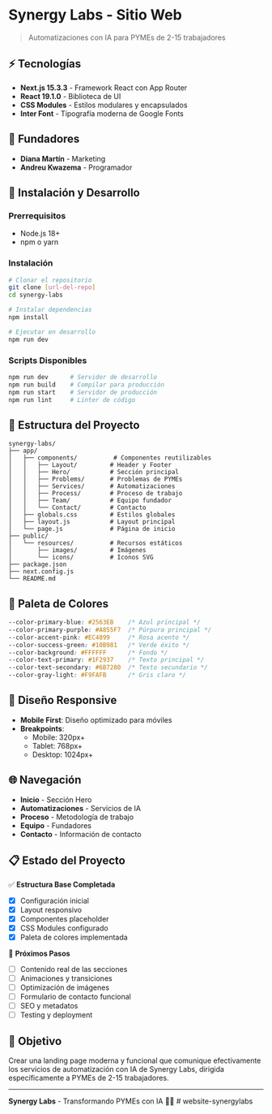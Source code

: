 # Synergy Labs - Sitio Web

> Automatizaciones con IA para PYMEs de 2-15 trabajadores

## ⚡ Tecnologías

- **Next.js 15.3.3** - Framework React con App Router
- **React 19.1.0** - Biblioteca de UI
- **CSS Modules** - Estilos modulares y encapsulados
- **Inter Font** - Tipografía moderna de Google Fonts

## 👥 Fundadores

- **Diana Martín** - Marketing
- **Andreu Kwazema** - Programador

## 🚀 Instalación y Desarrollo

### Prerrequisitos
- Node.js 18+ 
- npm o yarn

### Instalación
```bash
# Clonar el repositorio
git clone [url-del-repo]
cd synergy-labs

# Instalar dependencias
npm install

# Ejecutar en desarrollo
npm run dev
```

### Scripts Disponibles
```bash
npm run dev      # Servidor de desarrollo
npm run build    # Compilar para producción
npm run start    # Servidor de producción
npm run lint     # Linter de código
```

## 📁 Estructura del Proyecto

```
synergy-labs/
├── app/
│   ├── components/          # Componentes reutilizables
│   │   ├── Layout/         # Header y Footer
│   │   ├── Hero/           # Sección principal
│   │   ├── Problems/       # Problemas de PYMEs
│   │   ├── Services/       # Automatizaciones
│   │   ├── Process/        # Proceso de trabajo
│   │   ├── Team/           # Equipo fundador
│   │   └── Contact/        # Contacto
│   ├── globals.css         # Estilos globales
│   ├── layout.js           # Layout principal
│   └── page.js             # Página de inicio
├── public/
│   └── resources/          # Recursos estáticos
│       ├── images/         # Imágenes
│       └── icons/          # Iconos SVG
├── package.json
├── next.config.js
└── README.md
```

## 🎨 Paleta de Colores

```css
--color-primary-blue: #2563EB    /* Azul principal */
--color-primary-purple: #A855F7  /* Púrpura principal */
--color-accent-pink: #EC4899     /* Rosa acento */
--color-success-green: #10B981   /* Verde éxito */
--color-background: #FFFFFF      /* Fondo */
--color-text-primary: #1F2937    /* Texto principal */
--color-text-secondary: #6B7280  /* Texto secundario */
--color-gray-light: #F9FAFB      /* Gris claro */
```

## 📱 Diseño Responsive

- **Mobile First**: Diseño optimizado para móviles
- **Breakpoints**:
  - Mobile: 320px+
  - Tablet: 768px+
  - Desktop: 1024px+

## 🌐 Navegación

- **Inicio** - Sección Hero
- **Automatizaciones** - Servicios de IA
- **Proceso** - Metodología de trabajo
- **Equipo** - Fundadores
- **Contacto** - Información de contacto

## 📋 Estado del Proyecto

✅ **Estructura Base Completada**
- [x] Configuración inicial
- [x] Layout responsivo
- [x] Componentes placeholder
- [x] CSS Modules configurado
- [x] Paleta de colores implementada

🔄 **Próximos Pasos**
- [ ] Contenido real de las secciones
- [ ] Animaciones y transiciones
- [ ] Optimización de imágenes
- [ ] Formulario de contacto funcional
- [ ] SEO y metadatos
- [ ] Testing y deployment

## 🎯 Objetivo

Crear una landing page moderna y funcional que comunique efectivamente los servicios de automatización con IA de Synergy Labs, dirigida específicamente a PYMEs de 2-15 trabajadores.

---

**Synergy Labs** - Transformando PYMEs con IA 🤖✨ #   w e b s i t e - s y n e r g y l a b s  
 